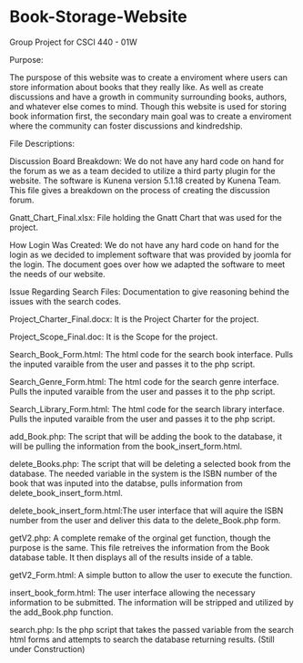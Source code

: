 # Book-Storage-Website
Group Project for CSCI 440 - 01W

Purpose:

The purspose of this website was to create a enviroment where users can store information about books that they really like. As well as create discussions and have a
growth in community surrounding books, authors, and whatever else comes to mind. Though this website is used for storing book information first, the secondary main goal
was to create a enviroment where the community can foster discussions and kindredship. 

File Descriptions:

Discussion Board Breakdown: We do not have any hard code on hand for the forum as we as a team decided to utilize a third party plugin for the website. 
The software is Kunena version 5.1.18 created by Kunena Team. This file gives a breakdown on the process of creating the discussion forum.

Gnatt_Chart_Final.xlsx: File holding the Gnatt Chart that was used for the project.

How Login Was Created: We do not have any hard code on hand for the login as we decided to implement software that was provided by joomla for the login.
The document goes over how we adapted the software to meet the needs of our website.

Issue Regarding Search Files: Documentation to give reasoning behind the issues with the search codes. 

Project_Charter_Final.docx: It is the Project Charter for the project.

Project_Scope_Final.doc: It is the Scope for the project.

Search_Book_Form.html: The html code for the search book interface. Pulls the inputed varaible from the user and passes it to the php script.

Search_Genre_Form.html: The html code for the search genre interface. Pulls the inputed varaible from the user and passes it to the php script.

Search_Library_Form.html: The html code for the search library interface. Pulls the inputed varaible from the user and passes it to the php script.

add_Book.php: The script that will be adding the book to the database, it will be pulling the information
from the book_insert_form.html.

delete_Books.php: The script that will be deleting a selected book from the database. 
The needed variable in the system is the ISBN number of the book that was inputed into the databse, pulls information from delete_book_insert_form.html.

delete_book_insert_form.html:The user interface that will aquire the ISBN number from the user and 
deliver this data to the delete_Book.php form.

getV2.php: A complete remake of the orginal get function, though the purpose is the same. This file retreives the information from the Book database table.
It then displays all of the results inside of a table.

getV2_Form.html: A simple button to allow the user to execute the function.

insert_book_form.html: The user interface allowing the necessary information to be submitted. The information will
be stripped and utilized by the add_Book.php function.

search.php: Is the php script that takes the passed variable from the search html forms and attempts to search the database returning results. (Still under Construction)

